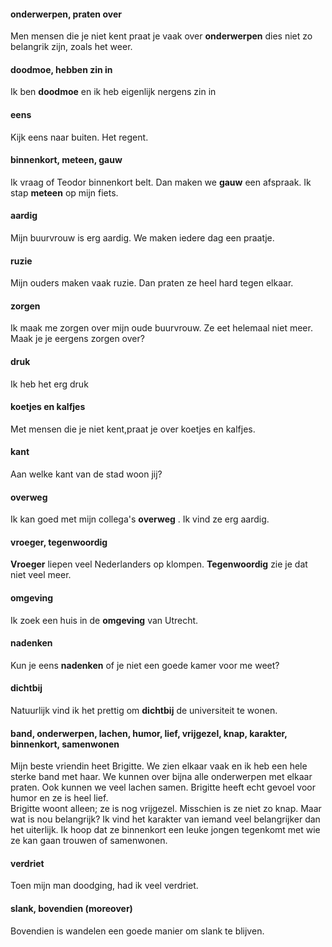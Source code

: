 #### onderwerpen, praten over
Men mensen die je niet kent praat je vaak over __onderwerpen__ dies niet zo belangrik zijn, zoals het weer.
#### doodmoe, hebben zin in
Ik ben __doodmoe__ en ik heb eigenlijk nergens zin in
#### eens
Kijk eens naar buiten. Het regent.
#### binnenkort, meteen, gauw
Ik vraag of Teodor binnenkort belt. Dan maken we __gauw__ een afspraak.
Ik stap __meteen__ op mijn fiets. 
#### aardig
Mijn buurvrouw is erg aardig. We maken iedere dag een praatje.
#### ruzie
Mijn ouders maken vaak ruzie. Dan praten ze heel hard tegen elkaar.
#### zorgen
Ik maak me zorgen over mijn oude buurvrouw. Ze eet helemaal niet meer.
Maak je je eergens zorgen over?
#### druk
Ik heb het erg druk
#### koetjes en kalfjes
Met mensen die je niet kent,praat je over koetjes en kalfjes.
#### kant
Aan welke kant van de stad woon jij?
#### overweg
Ik kan goed met mijn collega's __overweg__ . Ik vind ze erg aardig.
#### vroeger, tegenwoordig
__Vroeger__ liepen veel Nederlanders op klompen. __Tegenwoordig__ zie je dat niet veel meer.
#### omgeving
Ik zoek een huis in de __omgeving__ van Utrecht.
#### nadenken
Kun je eens __nadenken__ of je niet een goede kamer voor me weet?
#### dichtbij
Natuurlijk vind ik het prettig om __dichtbij__ de universiteit te wonen.
#### band, onderwerpen, lachen, humor, lief, vrijgezel, knap, karakter, binnenkort, samenwonen
Mijn beste vriendin heet Brigitte. We zien elkaar vaak en ik heb een hele sterke band  met haar. We kunnen over bijna alle 
onderwerpen met elkaar praten. Ook kunnen we veel lachen  samen. Brigitte heeft echt gevoel voor humor en ze is heel lief.  
Brigitte woont alleen; ze is nog vrijgezel. Misschien is ze niet zo knap. Maar wat is nou belangrijk? Ik vind het karakter
van iemand veel belangrijker dan het uiterlijk. Ik hoop dat ze binnenkort een leuke jongen tegenkomt met wie ze kan gaan trouwen of samenwonen.
#### verdriet
Toen mijn man doodging, had ik veel  verdriet.
#### slank, bovendien (moreover)
Bovendien is wandelen een goede manier om slank te blijven.
